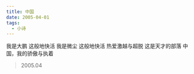```yaml
---
title: 中国
date: 2005-04-01
tags:
  - 小诗
---
```


我是大鹏
这般地快活<!--more-->
我是微尘
这般地快活
热爱激越与超脱
这是天才的部落
中国，我的骄傲与执着

> 2005.04